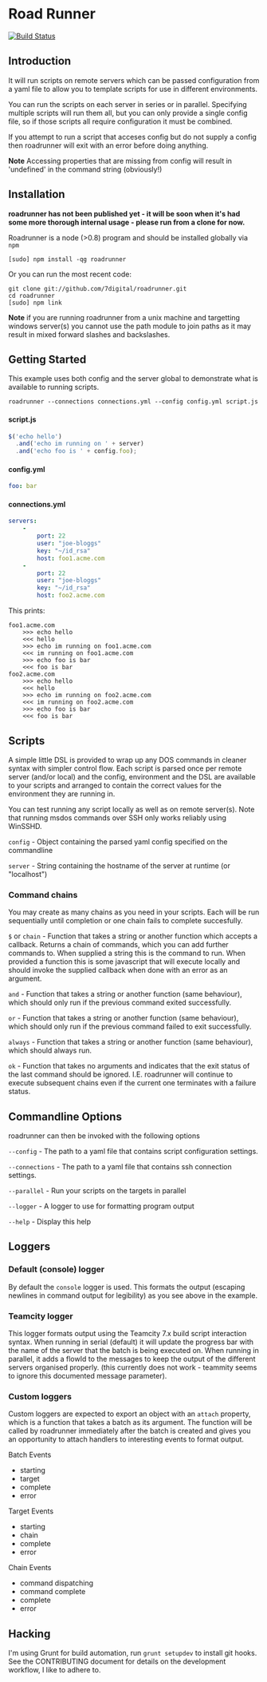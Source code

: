 # Road Runner

[![Build Status](https://travis-ci.org/7digital/roadrunner.png?branch=master)](http://travis-ci.org/7digital/roadrunner)

## Introduction

It will run scripts on remote servers which can be passed configuration from a
yaml file to allow you to template scripts for use in different environments.

You can run the scripts on each server in series or in parallel.  Specifying
multiple scripts will run them all, but you can only provide a single config
file, so if those scripts all require configuration it must be combined.

If you attempt to run a script that acceses config but do not supply a config
then roadrunner will exit with an error before doing anything.

**Note** Accessing properties that are missing from config will result in
'undefined' in the command string (obviously!)

## Installation

**roadrunner has not been published yet - it will be soon when it's had**
**some more thorough internal usage - please run from a clone for now.**

Roadrunner is a node (>0.8) program and should be installed globally via `npm`

```
[sudo] npm install -qg roadrunner
```

Or you can run the most recent code:

```
git clone git://github.com/7digital/roadrunner.git
cd roadrunner
[sudo] npm link
```

**Note** if you are running roadrunner from a unix machine and targetting
windows server(s) you cannot use the path module to join paths as it may
result in  mixed forward slashes and backslashes.

## Getting Started

This example uses both config and the server global to demonstrate what is
available to running scripts.

`roadrunner --connections connections.yml --config config.yml script.js`

#### script.js

```javascript
$('echo hello')
  .and('echo im running on ' + server)
  .and('echo foo is ' + config.foo);
```

#### config.yml

```yaml
foo: bar
```

#### connections.yml

```yaml
servers:
    -
        port: 22
        user: "joe-bloggs"
        key: "~/id_rsa"
        host: foo1.acme.com
    -
        port: 22
        user: "joe-bloggs"
        key: "~/id_rsa"
        host: foo2.acme.com
```

This prints:

```
foo1.acme.com
	>>> echo hello
	<<< hello
	>>> echo im running on foo1.acme.com
	<<< im running on foo1.acme.com
	>>> echo foo is bar
	<<< foo is bar
foo2.acme.com
	>>> echo hello
	<<< hello
	>>> echo im running on foo2.acme.com
	<<< im running on foo2.acme.com
	>>> echo foo is bar
	<<< foo is bar
```

## Scripts

A simple little DSL is provided to wrap up any DOS commands in cleaner
syntax with simpler control flow.  Each script is parsed once per remote server
(and/or local) and the config, environment and the DSL are available to your
scripts and arranged to contain the correct values for the environment they are
running in.

You can test running any script locally as well as on remote server(s). Note
that running msdos commands over SSH only works reliably using WinSSHD.

``config`` - Object containing the parsed yaml config specified on the
commandline

``server`` - String containing the hostname of the server at runtime (or
"localhost")

### Command chains

You may create as many chains as you need in your scripts.  Each will be run
sequentially until completion or one chain fails to complete succesfully.

``$`` or ``chain`` - Function that takes a string or another function which
accepts a callback.  Returns a chain of commands, which you can add further
commands to. When supplied a string this is the command to run.  When provided
a function this is some javascript that will execute locally and should invoke
the supplied callback when done with an error as an argument.

``and`` - Function that takes a string or another function (same behaviour),
which should only run if the previous command exited successfully.

``or`` - Function that takes a string or another function (same behaviour),
which should only run if the previous command failed to exit successfully.

``always`` - Function that takes a string or another function (same behaviour),
which should always run.

``ok`` - Function that takes no arguments and indicates that the exit status of
the last command should be ignored.  I.E. roadrunner will continue to execute
subsequent chains even if the current one terminates with a failure status.

## Commandline Options

roadrunner can then be invoked with the following options

``--config`` - The path to a yaml file that contains script configuration
settings.

``--connections`` - The path to a yaml file that contains ssh connection
settings.

``--parallel`` -  Run your scripts on the targets in parallel

``--logger`` - A logger to use for formatting program output

``--help`` - Display this help

## Loggers

### Default (console) logger

By default the `console` logger is used.  This formats the output (escaping
newlines in command output for legibility) as you see above in the
example.

### Teamcity logger

This logger formats output using the Teamcity 7.x build script interaction
syntax.  When running in serial (default) it will update the progress bar with
the name of the server that the batch is being executed on.  When running in
parallel, it adds a flowId to the messages to keep the output of the different
servers organised properly.  (this currently does not work - teammity seems to
ignore this documented message parameter).

### Custom loggers

Custom loggers are expected to export an object with an `attach` property, which
is a function that takes a batch as its argument. The function will be called by
roadrunner immediately after the batch is created and gives you an opportunity
to attach handlers to interesting events to format output.


Batch Events

- starting
- target
- complete
- error

Target Events

- starting
- chain
- complete
- error

Chain Events

- command dispatching
- command complete
- complete
- error

## Hacking

I'm using Grunt for build automation, run `grunt setupdev` to install git
hooks. See the CONTRIBUTING document for details on the development workflow, I
like to adhere to.
